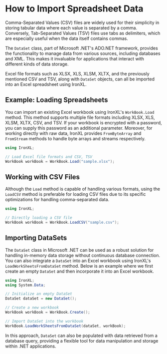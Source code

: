 # How to Import Spreadsheet Data

Comma-Separated Values (CSV) files are widely used for their simplicity in storing tabular data where each value is separated by a comma. Conversely, Tab-Separated Values (TSV) files use tabs as delimiters, which are especially useful when the data itself contains commas.

The `DataSet` class, part of Microsoft .NET's ADO.NET framework, provides the functionality to manage data from various sources, including databases and XML. This makes it invaluable for applications that interact with different kinds of data storage.

Excel file formats such as XLSX, XLS, XLSM, XLTX, and the previously mentioned CSV and TSV, along with `DataSet` objects, can all be imported into an Excel spreadsheet using IronXL.


## Example: Loading Spreadsheets

You can import an existing Excel workbook using IronXL's `WorkBook.Load` method. This method supports multiple file formats including XLSX, XLS, XLSM, XLTX, CSV, and TSV. If your workbook is encrypted with a password, you can supply this password as an additional parameter. Moreover, for working directly with raw data, IronXL provides `FromByteArray` and `FromStream` methods to handle byte arrays and streams respectively.

```cs
using IronXL;

// Load Excel file formats and CSV, TSV
WorkBook workBook = WorkBook.Load("sample.xlsx");
```

## Working with CSV Files

Although the `Load` method is capable of handling various formats, using the `LoadCSV` method is preferable for loading CSV files due to its specific optimizations for handling comma-separated data.

```cs
using IronXL;

// Directly loading a CSV file
WorkBook workBook = WorkBook.LoadCSV("sample.csv");
```

## Importing DataSets

The `DataSet` class in Microsoft .NET can be used as a robust solution for handling in-memory data storage without continuous database connection. You can also integrate a `DataSet` into an Excel workbook using IronXL's `LoadWorkSheetsFromDataSet` method. Below is an example where we first create an empty `DataSet` and then incorporate it into an Excel workbook.

```cs
using IronXL;
using System.Data;

// Initialize an empty DataSet
DataSet dataSet = new DataSet();

// Create a new workbook
WorkBook workBook = WorkBook.Create();

// Import DataSet into the workbook
WorkBook.LoadWorkSheetsFromDataSet(dataSet, workBook);
```
In this approach, `DataSet` can also be populated with data retrieved from a database query, providing a flexible tool for data manipulation and storage within .NET applications.